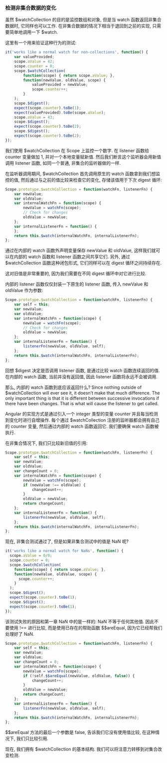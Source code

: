 ### 检测非集合数据的变化

虽然 $watchCollection 的目的是监控数组和对象, 但是当 watch 函数返回非集合数据时, 它同样也可以工作. 在非集合数据的情况下相当于退回到之前的实现, 只需要简单地调用一下 $watch.

这里有一个用来验证这种行为的测试:

```js
it('works like a normal watch for non-collections', function() {
    var valueProvided;
    scope.aValue = 42;
    scope.counter = 0;
    scope.$watchCollection(
        function(scope) { return scope.aValue; },
        function(newValue, oldValue, scope) {
            valueProvided = newValue;
            scope.counter++;
        }
    );
    scope.$digest();
    expect(scope.counter).toBe(1);
    expect(valueProvided).toBe(scope.aValue);
    scope.aValue = 43;
    scope.$digest();
    expect(scope.counter).toBe(2);
    scope.$digest();
    expect(scope.counter).toBe(2);
});
```

我们使用 $watchCollection 在 Scope 上监控一个数字. 在 listener 函数给 counter 变量做加 1, 并对一个本地变量赋新值. 然后我们断言这个监听器会用新值调用 listener 函数, 如同一个普通, 非集合的监听器做的一样.

在监听器调用期间, $watchCollection 首先调用原生的 watch 函数拿到我们想监控的值, 然后通过与之前的值比较来检查它的变化, 存储该值用于下次 digest 循环:

```js
Scope.prototype.$watchCollection = function(watchFn, listenerFn) {
    var newValue;
    var oldValue;
    var internalWatchFn = function(scope) {
        newValue = watchFn(scope);
        // Check for changes
        oldValue = newValue;
    };
    var internalListenerFn = function() {
    };
    return this.$watch(internalWatchFn, internalListenerFn);
};
```

通过在内部的 watch 函数外声明变量保存 newValue 和 oldValue, 这样我们就可以在内部的 watch 函数和 listener 函数之间共享它们. 另外, 通过 $watchCollection 函数这种闭包形式, 它们同样可以在 digest 循环之间持续存在.

这对旧值是非常重要的, 因为我们需要在不同 digest 循环中对它进行比较.

内部的 listener 函数仅仅封装一下原生的 listener 函数, 传入 newValue 和 oldValue 作为参数:

```js
Scope.prototype.$watchCollection = function(watchFn, listenerFn) {
    var self = this;
    var newValue;
    var oldValue;
    var internalWatchFn = function(scope) {
        newValue = watchFn(scope);
        // Check for changes
        oldValue = newValue;
    };
    var internalListenerFn = function() {
        listenerFn(newValue, oldValue, self);
    };
    return this.$watch(internalWatchFn, internalListenerFn);
};
```

回想 $digest 决定是否调用 listener 函数, 是通过比较 watch 函数连续返回的值. 在内部的 watch 函数, 当前并没有返回值, 因此 listener 函数将永远不会被调用.

那么, 内部的 watch 函数到底应该返回什么? Since nothing outside of $watchCollection will ever see it, it doesn’t make that much difference. The only important thing is that it is different between successive invocations if there have been changes. That is what will cause the listener to get called.

Angular 的实现方式是通过引入一个 integer 类型的变量 counter 并且每当检测到变化时进行自增操作. 每个通过 $watchCollection 注册的监听器都会拥有自己的 counter 变量, 然后通过内部的 watch 函数返回它. 我们要确保 watch 函数被执行.

在非集合情况下, 我们只比较新旧值的引用:

```js
Scope.prototype.$watchCollection = function(watchFn, listenerFn) {
    var self = this;
    var newValue;
    var oldValue;
    var changeCount = 0;
    var internalWatchFn = function(scope) {
        newValue = watchFn(scope);
        if (newValue !== oldValue) {
            changeCount++;
        }
        oldValue = newValue;
        return changeCount;
    };
    var internalListenerFn = function() {
        listenerFn(newValue, oldValue, self);
    };
    return this.$watch(internalWatchFn, internalListenerFn);
};
```

现在, 非集合测试通过了, 但是如果非集合测试中的值是 NaN 呢?

```js
it('works like a normal watch for NaNs', function() {
  scope.aValue = 0/0;
  scope.counter = 0;
  scope.$watchCollection(
    function(scope) { return scope.aValue; },
    function(newValue, oldValue, scope) {
      scope.counter++;
    }
  );
  scope.$digest();
  expect(scope.counter).toBe(1);
  scope.$digest();
  expect(scope.counter).toBe(1);
});
```

该测试失败的原因和第一章 NaN 中的是一样的: NaN 不等于任何其他值. 因此不要使用 !== 进行比较, 而是使用已存在的帮助函数 $$areEqual, 因为它已经帮我们处理好了 NaN.

```js
Scope.prototype.$watchCollection = function(watchFn, listenerFn) {
    var self = this;
    var newValue;
    var oldValue;
    var changeCount = 0;
    var internalWatchFn = function(scope) {
        newValue = watchFn(scope);
        if (!self.$$areEqual(newValue, oldValue, false)) {
            changeCount++;
        }
        oldValue = newValue;
        return changeCount;
    };
    var internalListenerFn = function() {
        listenerFn(newValue, oldValue, self);
    };
    return this.$watch(internalWatchFn, internalListenerFn);
};
```

$$areEqual 方法的最后一个参数是 false, 告诉我们它没有使用值比较, 在这种情况下, 我们只比较引用.

现在, 我们拥有 $watchCollection 的基本结构. 我们可以将注意力转移到对集合改变检测.